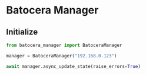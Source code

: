 # Batocera Manager

## Initialize

```python
from batocera_manager import BatoceraManager

manager = BatoceraManager("192.168.0.123")

await manager.async_update_state(raise_errors=True)
```
